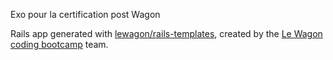 Exo pour la certification post Wagon

Rails app generated with [lewagon/rails-templates](https://github.com/lewagon/rails-templates), created by the [Le Wagon coding bootcamp](https://www.lewagon.com) team.
